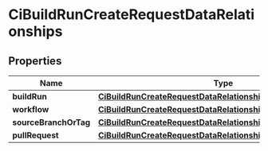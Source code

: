 

# CiBuildRunCreateRequestDataRelationships


## Properties

| Name | Type | Description | Notes |
|------------ | ------------- | ------------- | -------------|
|**buildRun** | [**CiBuildRunCreateRequestDataRelationshipsBuildRun**](CiBuildRunCreateRequestDataRelationshipsBuildRun.md) |  |  [optional] |
|**workflow** | [**CiBuildRunCreateRequestDataRelationshipsWorkflow**](CiBuildRunCreateRequestDataRelationshipsWorkflow.md) |  |  [optional] |
|**sourceBranchOrTag** | [**CiBuildRunCreateRequestDataRelationshipsSourceBranchOrTag**](CiBuildRunCreateRequestDataRelationshipsSourceBranchOrTag.md) |  |  [optional] |
|**pullRequest** | [**CiBuildRunCreateRequestDataRelationshipsPullRequest**](CiBuildRunCreateRequestDataRelationshipsPullRequest.md) |  |  [optional] |



